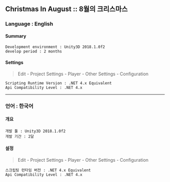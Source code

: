 <h2>Christmas In August :: 8월의 크리스마스</h2>

<h3>Language : English</h3>

<b><h4>Summary</h4></b>
```
Development environment : Unity3D 2018.1.0f2
develop period : 2 months
```

<b><h4>Settings</h4></b>
> Edit - Project Settings - Player - Other Settings - Configuration
```
Scripting Runtime Version : .NET 4.x Equivalent
Api Compatibility Level : .NET 4.x
```

<hr>

<h3>언어 : 한국어</h3>

<b><h4>개요</h4></b>
```
개발 툴 : Unity3D 2018.1.0f2
개발 기간 : 2달
```
<b><h4>설정</h4></b>
> Edit - Project Settings - Player - Other Settings - Configuration
```
스크립팅 런타임 버전 : .NET 4.x Equivalent
Api Compatibility Level : .NET 4.x
```
